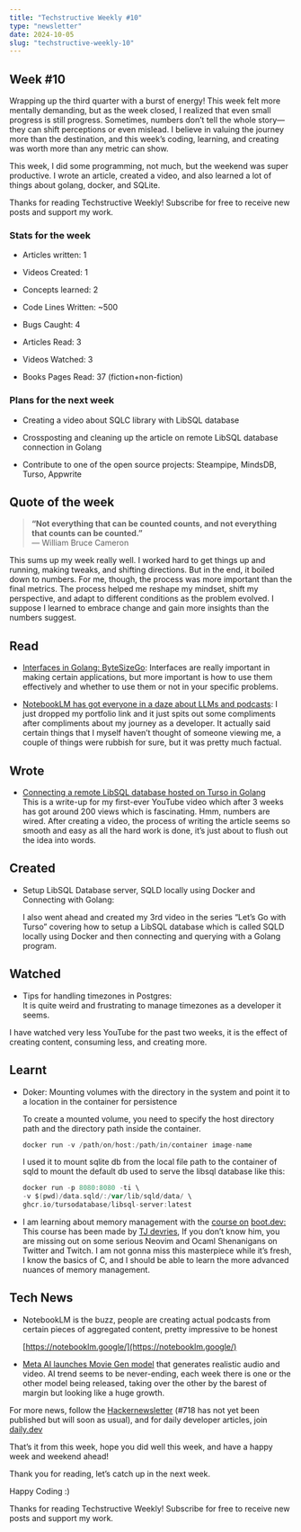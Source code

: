 ```yaml
---
title: "Techstructive Weekly #10"
type: "newsletter"
date: 2024-10-05
slug: "techstructive-weekly-10"
---
```


## Week #10

Wrapping up the third quarter with a burst of energy! This week felt more mentally demanding, but as the week closed, I realized that even small progress is still progress. Sometimes, numbers don’t tell the whole story—they can shift perceptions or even mislead. I believe in valuing the journey more than the destination, and this week’s coding, learning, and creating was worth more than any metric can show.

This week, I did some programming, not much, but the weekend was super productive. I wrote an article, created a video, and also learned a lot of things about golang, docker, and SQLite.

Thanks for reading Techstructive Weekly! Subscribe for free to receive new posts and support my work.

### Stats for the week

* Articles written: 1
    
* Videos Created: 1
    
* Concepts learned: 2
    
* Code Lines Written: ~500
    
* Bugs Caught: 4
    
* Articles Read: 3
    
* Videos Watched: 3
    
* Books Pages Read: 37 (fiction+non-fiction)
    

### Plans for the next week

* Creating a video about SQLC library with LibSQL database
    
* Crossposting and cleaning up the article on remote LibSQL database connection in Golang
    
* Contribute to one of the open source projects: Steampipe, MindsDB, Turso, Appwrite
    

## Quote of the week

> **“Not everything that can be counted counts, and not everything that counts can be counted.”**  
> — William Bruce Cameron

This sums up my week really well. I worked hard to get things up and running, making tweaks, and shifting directions. But in the end, it boiled down to numbers. For me, though, the process was more important than the final metrics. The process helped me reshape my mindset, shift my perspective, and adapt to different conditions as the problem evolved. I suppose I learned to embrace change and gain more insights than the numbers suggest.

## Read

* [Interfaces in Golang: ByteSizeGo](https://www.bytesizego.com/blog/golang-interfaces): Interfaces are really important in making certain applications, but more important is how to use them effectively and whether to use them or not in your specific problems.
    
* [NotebookLM has got everyone in a daze about LLMs and podcasts](https://simonwillison.net/2024/Sep/29/notebooklm-audio-overview/): I just dropped my portfolio link and it just spits out some compliments after compliments about my journey as a developer. It actually said certain things that I myself haven’t thought of someone viewing me, a couple of things were rubbish for sure, but it was pretty much factual.
    

## Wrote

* [Connecting a remote LibSQL database hosted on Turso in Golang](https://www.meetgor.com/turso-libsql-db-golang/)  
    This is a write-up for my first-ever YouTube video which after 3 weeks has got around 200 views which is fascinating. Hmm, numbers are wired. After creating a video, the process of writing the article seems so smooth and easy as all the hard work is done, it’s just about to flush out the idea into words.
    

## Created

* Setup LibSQL Database server, SQLD locally using Docker and Connecting with Golang:
    
    I also went ahead and created my 3rd video in the series “Let’s Go with Turso” covering how to setup a LibSQL database which is called SQLD locally using Docker and then connecting and querying with a Golang program.
    

## Watched

* Tips for handling timezones in Postgres:  
    It is quite weird and frustrating to manage timezones as a developer it seems.
    

I have watched very less YouTube for the past two weeks, it is the effect of creating content, consuming less, and creating more.

## Learnt

* Doker: Mounting volumes with the directory in the system and point it to a location in the container for persistence
    
    To create a mounted volume, you need to specify the host directory path and the directory path inside the container.
    
    ```go
    docker run -v /path/on/host:/path/in/container image-name
    ```
    
    I used it to mount sqlite db from the local file path to the container of sqld to mount the default db used to serve the libsql database like this:
    
    ```go
    docker run -p 8080:8080 -ti \
    -v $(pwd)/data.sqld/:/var/lib/sqld/data/ \
    ghcr.io/tursodatabase/libsql-server:latest
    ```
    
* I am learning about memory management with the [course on](https://www.boot.dev/courses/learn-memory-management) [boot.dev](http://boot.dev)[:](https://www.boot.dev/courses/learn-memory-management) This course has been made by [TJ devries](https://www.boot.dev/teachers/tj-devries), If you don’t know him, you are missing out on some serious Neovim and Ocaml Shenanigans on Twitter and Twitch. I am not gonna miss this masterpiece while it’s fresh, I know the basics of C, and I should be able to learn the more advanced nuances of memory management.
    

## Tech News

* NotebookLM is the buzz, people are creating actual podcasts from certain pieces of aggregated content, pretty impressive to be honest
    
    [https://notebooklm.google/](https://notebooklm.google/)
    
* [Meta AI launches Movie Gen model](https://ai.meta.com/blog/movie-gen-media-foundation-models-generative-ai-video/) that generates realistic audio and video. AI trend seems to be never-ending, each week there is one or the other model being released, taking over the other by the barest of margin but looking like a huge growth.
    

For more news, follow the [Hackernewsletter](https://buttondown.com/hacker-newsletter/archive/hacker-newsletter-718) (#718 has not yet been published but will soon as usual), and for daily developer articles, join [daily.dev](http://daily.dev)

That’s it from this week, hope you did well this week, and have a happy week and weekend ahead!

Thank you for reading, let’s catch up in the next week.

Happy Coding :)

Thanks for reading Techstructive Weekly! Subscribe for free to receive new posts and support my work.
